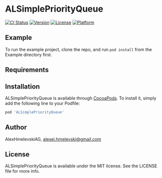 # ALSimplePriorityQueue

[![CI Status](https://img.shields.io/travis/AlexHmelevskiAG/ALSimplePriorityQueue.svg?style=flat)](https://travis-ci.org/AlexHmelevskiAG/ALSimplePriorityQueue)
[![Version](https://img.shields.io/cocoapods/v/ALSimplePriorityQueue.svg?style=flat)](https://cocoapods.org/pods/ALSimplePriorityQueue)
[![License](https://img.shields.io/cocoapods/l/ALSimplePriorityQueue.svg?style=flat)](https://cocoapods.org/pods/ALSimplePriorityQueue)
[![Platform](https://img.shields.io/cocoapods/p/ALSimplePriorityQueue.svg?style=flat)](https://cocoapods.org/pods/ALSimplePriorityQueue)

## Example

To run the example project, clone the repo, and run `pod install` from the Example directory first.

## Requirements

## Installation

ALSimplePriorityQueue is available through [CocoaPods](https://cocoapods.org). To install
it, simply add the following line to your Podfile:

```ruby
pod 'ALSimplePriorityQueue'
```

## Author

AlexHmelevskiAG, alexei.hmelevski@gmail.com

## License

ALSimplePriorityQueue is available under the MIT license. See the LICENSE file for more info.
